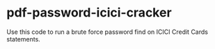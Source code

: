 # pdf-password-icici-cracker

Use this code to run a brute force password find on ICICI Credit Cards statements.
